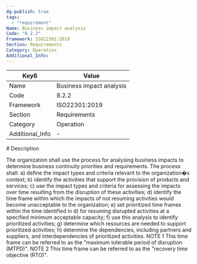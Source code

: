 ```yaml
---
dg-publish: true
tags:
  - "requirement"
Name: Business impact analysis
Code: "8.2.2"
Framework: ISO22301:2019
Section: Requirements
Category: Operation
Additional_Info: 
---
```


<div><table class="dataview table-view-table"><thead class="table-view-thead"><tr class="table-view-tr-header"><th class="table-view-th"><span>Key</span><span class="dataview small-text">6</span></th><th class="table-view-th"><span>Value</span></th></tr></thead><tbody class="table-view-tbody"><tr><td><span>Name</span></td><td><span>Business impact analysis</span></td></tr><tr><td><span>Code</span></td><td><span>8.2.2</span></td></tr><tr><td><span>Framework</span></td><td><span>ISO22301:2019</span></td></tr><tr><td><span>Section</span></td><td><span>Requirements</span></td></tr><tr><td><span>Category</span></td><td><span>Operation</span></td></tr><tr><td><span>Additional_Info</span></td><td><span>-</span></td></tr></tbody></table></div>
# Description

The organization shall use the process for analysing business impacts to determine business continuity priorities and requirements. The process shall: a) define the impact types and criteria relevant to the organization�s context; b) identify the activities that support the provision of products and services; c) use the impact types and criteria for assessing the impacts over time resulting from the disruption of these activities; d) identify the time frame within which the impacts of not resuming activities would become unacceptable to the organization; e) set prioritized time frames within the time identified in d) for resuming disrupted activities at a specified minimum acceptable capacity; f) use this analysis to identify prioritized activities; g) determine which resources are needed to support prioritized activities; h) determine the dependencies, including partners and suppliers, and interdependencies of prioritized activities. NOTE 1 This time frame can be referred to as the "maximum tolerable period of disruption (MTPD)". NOTE 2 This time frame can be referred to as the "recovery time objective (RTO)".
